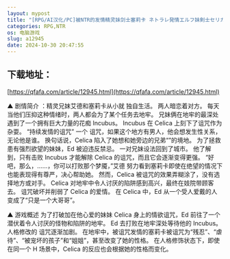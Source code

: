 ```yaml
---
layout: mypost
title: "[RPG/AI汉化/PC]被NTR的发情精灵妹剑士塞莉卡 ネトラレ発情エルフ妹剣士セリカ+存档[854M/移动/百度]"
categories: RPG,NTR
os: 电脑游戏
slug: a12945
date: 2024-10-30 20:47:55
---
```


## 下载地址：

[https://qfafa.com/article/12945.html](https://qfafa.com/article/12945.html)

▲ 剧情简介
：精灵兄妹艾德和塞莉卡从小就
独自生活。
两人暗恋着对方。
每天当他们压抑这种情绪时，两人都会为了某个任务去地牢。
兄妹俩在地牢的最深处遇到了一个拥有巨大力量的花痴 Incubus。
Incubus 在 Celica 上刻下了诅咒作为杂耍。
“持续发情的诅咒” 一个
诅咒，如果这个地方有男人，他会想发生性关系，无论他是谁。
换句话说，Celica 陷入了她想和她旁边的兄弟“”的境地。
为了拯救患有强烈欲望的妹妹，Ed 被迫违反禁忌。
一对兄妹设法回到了城市。
他了解到，只有击败 Incubus 才能解除 Celica 的诅咒，而且它会逐渐变得更强。
“好吧，那么，......，你可以打败那个梦魇，”艾德
努力看到塞莉卡即使在绝望的情况下也能表现得有尊严，决心帮助她。
然而，Celica 被诅咒的效果弄糊涂了，没有选择地方或对手。
Celica 对地牢中令人讨厌的陷阱感到高兴，最终在妓院带顾客去。
诅咒破坏并削弱了 Celica 的爱情。
在 Celica 中，Ed 从一个受人爱戴的人变成了“只是一个大哥哥”。

▲ 游戏概述
为了打破加在他心爱的妹妹 Celica 身上的情欲诅咒，Ed 前往了一个潜伏着令人讨厌的怪物和陷阱的地牢。
Ed 去打败在地牢深处等待他的 Incubus。
人格修改的
诅咒逐渐加剧。
在地牢中，被诅咒发情的塞莉卡被诅咒为“残忍”、“虐待”、“被宠坏的孩子”和“姐姐”，甚至改变了她的性格。
在人格修饰状态下，即使在同一个 H 场景中，Celica 的反应也会根据她的性格而变化。
